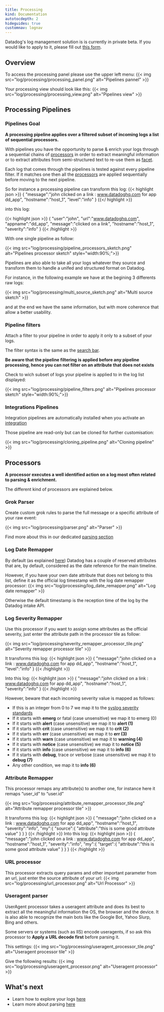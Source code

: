 ```yaml
---
title: Processing
kind: Documentation
autotocdepth: 2
hideguides: true
customnav: lognav
---
```


<div class="alert alert-info">
Datadog's log management solution is is currently in private beta. If you would like to apply to it, please fill out <a href="https://www.datadoghq.com/log-management/">this form</a>.
</div>

## Overview

To access the processing panel please use the upper left menu:
{{< img src="log/processing/processing_panel.png" alt="Pipelines pannel" >}}

Your processing view should look like this:
{{< img src="log/processing/processing_view.png" alt="Pipelines view" >}}

## Processing Pipelines 
### Pipelines Goal 

**A processing pipeline applies over a filtered subset of incoming logs a list of sequential processors.**

With pipelines you have the opportunity to parse & enrich your logs through a sequential chains of [processors](#processors) in order to extract meaningful information or to extract attributes from semi-structured text to re-use them as [facet](/log/explore/#facets).

Each log that comes through the pipelines is tested against every pipeline filter. If it matches one then all the [processors](#processors) are applied sequentially before moving to the next pipeline.

So for instance a processing pipeline can transform this log:
{{< highlight json >}}
{
"message":"john clicked on a link : www.datadoghq.com for app dd_app",
"hostname":"host_1",
"level":"info"
}
{{</ highlight >}}

into this log: 

{{< highlight json >}}
{
"user":"john",
"url":"www.datadoghq.com",
"appname":"dd_app",
"message":"clicked on a link",
"hostname":"host_1",
"severity":"info"
}
{{< /highlight >}}

With one single pipeline as follow:

{{< img src="log/processing/pipeline_processors_sketch.png" alt="Pipelines processor sketch" style="width:90%;">}}

Pipelines are also able to take all your logs whatever they source and transform them to handle a unifed and structured format on Datadog.

For instance, in the following example we have at the begining 3 differents raw logs:

{{< img src="log/processing/multi_source_sketch.png" alt="Multi source sketch" >}}

and at the end we have the same information, but with more coherence that allow a better usability.

### Pipeline filters

Attach a filter to your pipeline in order to apply it only to a subset of your logs. 

The filter syntax is the same as the [search bar](/log/explore/#search-bar).

**Be aware that the pipeline filtering is applied before any pipeline processing, hence you can not filter on an attribute that does not exists** 

Check to wich subset of logs your pipeline is applied to in the log list displayed: 

{{< img src="log/processing/pipeline_filters.png" alt="Pipelines processor sketch" style="width:90%;">}}

### Integrations Pipelines

Integration pipelines are automatically installed when you activate an [integration](https://app.datadoghq.com/account/settings)

Those pipeline are read-only but can be cloned for further customisation:

{{< img src="log/processing/cloning_pipeline.png" alt="Cloning pipeline" >}}

## Processors

**A processor executes a well identified action on a log most often related to parsing & enrichment.**

The different kind of processors are explained below.

### Grok Parser

Create custom grok rules to parse the full message or a specific attribute of your raw event:

{{< img src="log/processing/parser.png" alt="Parser" >}}

Find more about this in our dedicated [parsing section](/log/parsing)

### Log Date Remapper 

By default (as explained [here](/log/#the-date-attribute)) Datadog has a couple of reserved attributes that are, by default, considered as the date reference for the main timeline.

However, if you have your own date attribute that does not belong to this list, define it as the official log timestamp with the log date remapper processor:
{{< img src="log/processing/log_date_remapper.png" alt="Log date remapper" >}}

Otherwise the default timestamp is the reception time of the log by the Datadog intake API.

### Log Severity Remapper

Use this processor if you want to assign some attributes as the official severity, just enter the attribute path in the processor tile as follow:

{{< img src="log/processing/severity_remapper_processor_tile.png" alt="Severity remapper processor tile" >}}

It transforms this log:
{{< highlight json >}}
{
"message":"john clicked on a link : www.datadoghq.com for app dd_app",
"hostname":"host_1",
"level":"info"
}
{{< /highlight >}}

Into this log:
{{< highlight json >}}
{
"message":"john clicked on a link : www.datadoghq.com for app dd_app",
"hostname":"host_1",
"severity":"info"
}
{{< /highlight >}}

However, beware that each incoming severity value is mapped as follows:

* If this is an integer from 0 to 7 we map it to the [syslog severity standards](https://en.wikipedia.org/wiki/Syslog#Severity_level)
* If it starts with **emerg** or fatal (case unsensitive) we map it to emerg (0)
* If it starts with **alert** (case unsensitive) we map it to **alert (1)**
* If it starts with **crit** (case unsensitive) we map it to **crit (2)**
* If it starts with **err** (case unsensitive) we map it to **err (3)**
* If it starts with **warn** (case unsensitive) we map it to **warning (4)**
* If it starts with **notice** (case unsensitive) we map it to **notice (5)**
* If it starts with **info** (case unsensitive) we map it to **info (6)**
* If it starts with **debug**, trace or verbose (case unsensitive) we map it to **debug (7)**
* Any other condition, we map it to **info (6)**

### Attribute Remapper

This processor remaps any attribute(s) to another one, 
for instance here it remaps “user_id” to “user.id”

{{< img src="log/processing/attribute_remapper_processor_tile.png" alt="Attribute remapper processor tile" >}}

It transforms this log:
{{< highlight json >}}
{
"message":"john clicked on a link : www.datadoghq.com for app dd_app",
"hostname":"host_1",
"severity":"info",
"my":{
    "source":{
        "attribute":"this is some good attribute value"
            }
    }
}
{{< /highlight >}}
Into this log:
{{< highlight json >}}
{
"message":"john clicked on a link : www.datadoghq.com for app dd_app",
"hostname":"host_1",
"severity":"info",
"my":{
    "target":{
        "attribute":"this is some good attribute value"
        }
    }
}
{{< /highlight >}}

### URL processor 

This processor extracts query params and other important parameter from an url, just enter the source attribute of your url:
{{< img src="log/processing/url_processor.png" alt="Url Processor" >}}

### Useragent parser

UserAgent processor takes a useragent attribute and does its best to extract all the meaningful information the OS, the browser and the device.
It is also able to recognize the main bots like the Google Bot, Yahoo Slurp, Bing and others.

Some servers or systems (such as IIS) encode useragents, if so ask this processor to **Apply a URL decode first** before parsing it.

This settings: 
{{< img src="log/processing/useragent_processor_tile.png" alt="Useragent processor tile" >}}

Give the following results:
{{< img src="log/processing/useragent_processor.png" alt="Useragent processor" >}}

## What's next

* Learn how to explore your logs [here](/log/explore)
* Learn more about parsing [here](/log/parsing)